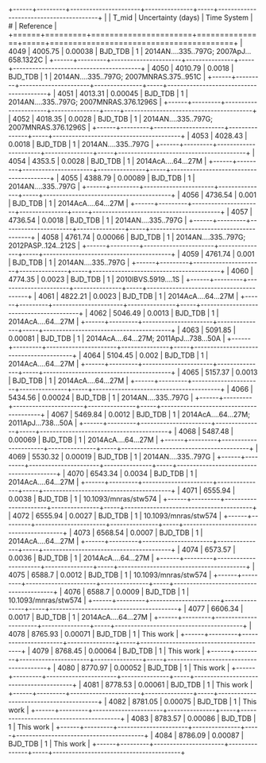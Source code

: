 +------+---------+----------------------+---------------+-----+----------------------------------------+
|      |   T_mid |   Uncertainty (days) | Time System   |   # | Reference                              |
+======+=========+======================+===============+=====+========================================+
| 4049 | 4005.75 |              0.00038 | BJD_TDB       |   1 | 2014AN….335..797G; 2007ApJ…658.1322C   |
+------+---------+----------------------+---------------+-----+----------------------------------------+
| 4050 | 4010.79 |              0.0018  | BJD_TDB       |   1 | 2014AN….335..797G; 2007MNRAS.375..951C |
+------+---------+----------------------+---------------+-----+----------------------------------------+
| 4051 | 4013.31 |              0.00045 | BJD_TDB       |   1 | 2014AN….335..797G; 2007MNRAS.376.1296S |
+------+---------+----------------------+---------------+-----+----------------------------------------+
| 4052 | 4018.35 |              0.0028  | BJD_TDB       |   1 | 2014AN….335..797G; 2007MNRAS.376.1296S |
+------+---------+----------------------+---------------+-----+----------------------------------------+
| 4053 | 4028.43 |              0.0018  | BJD_TDB       |   1 | 2014AN....335..797G                    |
+------+---------+----------------------+---------------+-----+----------------------------------------+
| 4054 | 4353.5  |              0.0028  | BJD_TDB       |   1 | 2014AcA....64...27M                    |
+------+---------+----------------------+---------------+-----+----------------------------------------+
| 4055 | 4388.79 |              0.00089 | BJD_TDB       |   1 | 2014AN....335..797G                    |
+------+---------+----------------------+---------------+-----+----------------------------------------+
| 4056 | 4736.54 |              0.001   | BJD_TDB       |   1 | 2014AcA....64...27M                    |
+------+---------+----------------------+---------------+-----+----------------------------------------+
| 4057 | 4736.54 |              0.0018  | BJD_TDB       |   1 | 2014AN....335..797G                    |
+------+---------+----------------------+---------------+-----+----------------------------------------+
| 4058 | 4761.74 |              0.00066 | BJD_TDB       |   1 | 2014AN….335..797G; 2012PASP..124..212S |
+------+---------+----------------------+---------------+-----+----------------------------------------+
| 4059 | 4761.74 |              0.001   | BJD_TDB       |   1 | 2014AN....335..797G                    |
+------+---------+----------------------+---------------+-----+----------------------------------------+
| 4060 | 4774.35 |              0.0023  | BJD_TDB       |   1 | 2010IBVS.5919....1S                    |
+------+---------+----------------------+---------------+-----+----------------------------------------+
| 4061 | 4822.21 |              0.0023  | BJD_TDB       |   1 | 2014AcA....64...27M                    |
+------+---------+----------------------+---------------+-----+----------------------------------------+
| 4062 | 5046.49 |              0.0013  | BJD_TDB       |   1 | 2014AcA....64...27M                    |
+------+---------+----------------------+---------------+-----+----------------------------------------+
| 4063 | 5091.85 |              0.00081 | BJD_TDB       |   1 | 2014AcA….64…27M; 2011ApJ...738...50A   |
+------+---------+----------------------+---------------+-----+----------------------------------------+
| 4064 | 5104.45 |              0.002   | BJD_TDB       |   1 | 2014AcA....64...27M                    |
+------+---------+----------------------+---------------+-----+----------------------------------------+
| 4065 | 5157.37 |              0.0013  | BJD_TDB       |   1 | 2014AcA....64...27M                    |
+------+---------+----------------------+---------------+-----+----------------------------------------+
| 4066 | 5434.56 |              0.00024 | BJD_TDB       |   1 | 2014AN....335..797G                    |
+------+---------+----------------------+---------------+-----+----------------------------------------+
| 4067 | 5469.84 |              0.0012  | BJD_TDB       |   1 | 2014AcA….64…27M; 2011ApJ...738...50A   |
+------+---------+----------------------+---------------+-----+----------------------------------------+
| 4068 | 5487.48 |              0.00069 | BJD_TDB       |   1 | 2014AcA....64...27M                    |
+------+---------+----------------------+---------------+-----+----------------------------------------+
| 4069 | 5530.32 |              0.00019 | BJD_TDB       |   1 | 2014AN....335..797G                    |
+------+---------+----------------------+---------------+-----+----------------------------------------+
| 4070 | 6543.34 |              0.0034  | BJD_TDB       |   1 | 2014AcA....64...27M                    |
+------+---------+----------------------+---------------+-----+----------------------------------------+
| 4071 | 6555.94 |              0.0038  | BJD_TDB       |   1 | 10.1093/mnras/stw574                   |
+------+---------+----------------------+---------------+-----+----------------------------------------+
| 4072 | 6555.94 |              0.0027  | BJD_TDB       |   1 | 10.1093/mnras/stw574                   |
+------+---------+----------------------+---------------+-----+----------------------------------------+
| 4073 | 6568.54 |              0.0007  | BJD_TDB       |   1 | 2014AcA....64...27M                    |
+------+---------+----------------------+---------------+-----+----------------------------------------+
| 4074 | 6573.57 |              0.0036  | BJD_TDB       |   1 | 2014AcA....64...27M                    |
+------+---------+----------------------+---------------+-----+----------------------------------------+
| 4075 | 6588.7  |              0.0012  | BJD_TDB       |   1 | 10.1093/mnras/stw574                   |
+------+---------+----------------------+---------------+-----+----------------------------------------+
| 4076 | 6588.7  |              0.0009  | BJD_TDB       |   1 | 10.1093/mnras/stw574                   |
+------+---------+----------------------+---------------+-----+----------------------------------------+
| 4077 | 6606.34 |              0.0017  | BJD_TDB       |   1 | 2014AcA....64...27M                    |
+------+---------+----------------------+---------------+-----+----------------------------------------+
| 4078 | 8765.93 |              0.00071 | BJD_TDB       |   1 | This work                              |
+------+---------+----------------------+---------------+-----+----------------------------------------+
| 4079 | 8768.45 |              0.00064 | BJD_TDB       |   1 | This work                              |
+------+---------+----------------------+---------------+-----+----------------------------------------+
| 4080 | 8770.97 |              0.00052 | BJD_TDB       |   1 | This work                              |
+------+---------+----------------------+---------------+-----+----------------------------------------+
| 4081 | 8778.53 |              0.00061 | BJD_TDB       |   1 | This work                              |
+------+---------+----------------------+---------------+-----+----------------------------------------+
| 4082 | 8781.05 |              0.00075 | BJD_TDB       |   1 | This work                              |
+------+---------+----------------------+---------------+-----+----------------------------------------+
| 4083 | 8783.57 |              0.00086 | BJD_TDB       |   1 | This work                              |
+------+---------+----------------------+---------------+-----+----------------------------------------+
| 4084 | 8786.09 |              0.00087 | BJD_TDB       |   1 | This work                              |
+------+---------+----------------------+---------------+-----+----------------------------------------+